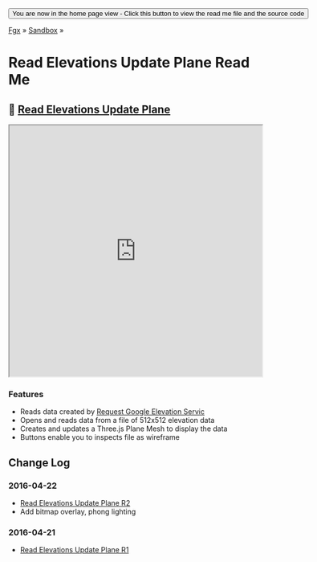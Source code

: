 <span style=display:none; >
[You are now in a GitHub source code view - click this link to view the home page]( http://fgx.github.io/sandbox/read-elevations-update-plane/#readme.md "View file as a web page." )
</span>
<input type=button onclick=window.location.href='https://github.com/fgx/fgx.github.io/tree/master/sandbox/read-elevations-update-plane/; 
value='You are now in the home page view - Click this button to view the read me file and the source code' >

[Fgx]( http://fgx.github.io ) &raquo; [Sandbox]( http://fgx.github.io/sandbox/ ) &raquo;

Read Elevations Update Plane Read Me
===

## &#128279;  [Read Elevations Update Plane]( http://fgx.github.io/sandbox/read-elevations-update-plane/index.html )

<iframe src=http://fgx.github.io/sandbox/read-elevations-update-plane/index.html width=100% height=500px ></iframe>

### Features

* Reads data created by [Request Google Elevation Servic]( http://fgx.github.io/sandbox/request-google-elevation-service/index.html )
* Opens and reads data from a file of 512x512 elevation data
* Creates and updates a Three.js Plane Mesh to display the data
* Buttons enable you to inspects file as wireframe

## Change Log

### 2016-04-22

* [Read Elevations Update Plane R2]( http://fgx.github.io/sandbox/read-elevations-update-plane/read-elevations-update-plane-r2.html )
* Add bitmap overlay, phong lighting


### 2016-04-21

* [Read Elevations Update Plane R1]( http://fgx.github.io/sandbox/read-elevations-update-plane/read-elevations-update-plane-r1.html )